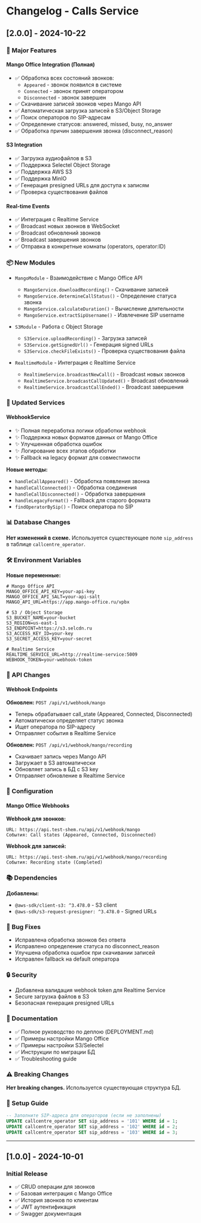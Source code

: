 # Changelog - Calls Service

## [2.0.0] - 2024-10-22

### 🚀 Major Features

#### Mango Office Integration (Полная)
- ✅ Обработка всех состояний звонков:
  - `Appeared` - звонок появился в системе
  - `Connected` - звонок принят оператором
  - `Disconnected` - звонок завершен
- ✅ Скачивание записей звонков через Mango API
- ✅ Автоматическая загрузка записей в S3/Object Storage
- ✅ Поиск операторов по SIP-адресам
- ✅ Определение статусов: answered, missed, busy, no_answer
- ✅ Обработка причин завершения звонка (disconnect_reason)

#### S3 Integration
- ✅ Загрузка аудиофайлов в S3
- ✅ Поддержка Selectel Object Storage
- ✅ Поддержка AWS S3
- ✅ Поддержка MinIO
- ✅ Генерация presigned URLs для доступа к записям
- ✅ Проверка существования файлов

#### Real-time Events
- ✅ Интеграция с Realtime Service
- ✅ Broadcast новых звонков в WebSocket
- ✅ Broadcast обновлений звонков
- ✅ Broadcast завершения звонков
- ✅ Отправка в конкретные комнаты (operators, operator:ID)

### 📦 New Modules

- `MangoModule` - Взаимодействие с Mango Office API
  - `MangoService.downloadRecording()` - Скачивание записей
  - `MangoService.determineCallStatus()` - Определение статуса звонка
  - `MangoService.calculateDuration()` - Вычисление длительности
  - `MangoService.extractSipUsername()` - Извлечение SIP username

- `S3Module` - Работа с Object Storage
  - `S3Service.uploadRecording()` - Загрузка записей
  - `S3Service.getSignedUrl()` - Генерация signed URLs
  - `S3Service.checkFileExists()` - Проверка существования файла

- `RealtimeModule` - Интеграция с Realtime Service
  - `RealtimeService.broadcastNewCall()` - Broadcast новых звонков
  - `RealtimeService.broadcastCallUpdated()` - Broadcast обновлений
  - `RealtimeService.broadcastCallEnded()` - Broadcast завершения

### 🔄 Updated Services

#### WebhookService
- ✨ Полная переработка логики обработки webhook
- ✨ Поддержка новых форматов данных от Mango Office
- ✨ Улучшенная обработка ошибок
- ✨ Логирование всех этапов обработки
- ✨ Fallback на legacy формат для совместимости

**Новые методы:**
- `handleCallAppeared()` - Обработка появления звонка
- `handleCallConnected()` - Обработка соединения
- `handleCallDisconnected()` - Обработка завершения
- `handleLegacyFormat()` - Fallback для старого формата
- `findOperatorBySip()` - Поиск оператора по SIP

### 📊 Database Changes

**Нет изменений в схеме.** Используется существующее поле `sip_address` в таблице `callcentre_operator`.

### 🛠️ Environment Variables

**Новые переменные:**
```env
# Mango Office API
MANGO_OFFICE_API_KEY=your-api-key
MANGO_OFFICE_API_SALT=your-api-salt
MANGO_API_URL=https://app.mango-office.ru/vpbx

# S3 / Object Storage
S3_BUCKET_NAME=your-bucket
S3_REGION=us-east-1
S3_ENDPOINT=https://s3.selcdn.ru
S3_ACCESS_KEY_ID=your-key
S3_SECRET_ACCESS_KEY=your-secret

# Realtime Service
REALTIME_SERVICE_URL=http://realtime-service:5009
WEBHOOK_TOKEN=your-webhook-token
```

### 📝 API Changes

#### Webhook Endpoints

**Обновлен:** `POST /api/v1/webhook/mango`
- Теперь обрабатывает call_state (Appeared, Connected, Disconnected)
- Автоматически определяет статус звонка
- Ищет оператора по SIP-адресу
- Отправляет события в Realtime Service

**Обновлен:** `POST /api/v1/webhook/mango/recording`
- Скачивает запись через Mango API
- Загружает в S3 автоматически
- Обновляет запись в БД с S3 key
- Отправляет обновление в Realtime Service

### 🔧 Configuration

#### Mango Office Webhooks

**Webhook для звонков:**
```
URL: https://api.test-shem.ru/api/v1/webhook/mango
События: Call states (Appeared, Connected, Disconnected)
```

**Webhook для записей:**
```
URL: https://api.test-shem.ru/api/v1/webhook/mango/recording
События: Recording state (Completed)
```

### 📚 Dependencies

**Добавлены:**
- `@aws-sdk/client-s3: ^3.478.0` - S3 client
- `@aws-sdk/s3-request-presigner: ^3.478.0` - Signed URLs

### 🐛 Bug Fixes

- Исправлена обработка звонков без ответа
- Исправлено определение статуса по disconnect_reason
- Улучшена обработка ошибок при скачивании записей
- Исправлен fallback на default оператора

### 🔒 Security

- Добавлена валидация webhook token для Realtime Service
- Secure загрузка файлов в S3
- Безопасная генерация presigned URLs

### 📖 Documentation

- ✅ Полное руководство по деплою (DEPLOYMENT.md)
- ✅ Примеры настройки Mango Office
- ✅ Примеры настройки S3/Selectel
- ✅ Инструкции по миграции БД
- ✅ Troubleshooting guide

### ⚠️ Breaking Changes

**Нет breaking changes.** Используется существующая структура БД.

### 🔄 Setup Guide

```sql
-- Заполните SIP-адреса для операторов (если не заполнены)
UPDATE callcentre_operator SET sip_address = '101' WHERE id = 1;
UPDATE callcentre_operator SET sip_address = '102' WHERE id = 2;
UPDATE callcentre_operator SET sip_address = '103' WHERE id = 3;
```

---

## [1.0.0] - 2024-10-01

### Initial Release

- ✅ CRUD операции для звонков
- ✅ Базовая интеграция с Mango Office
- ✅ История звонков по клиентам
- ✅ JWT аутентификация
- ✅ Swagger документация


